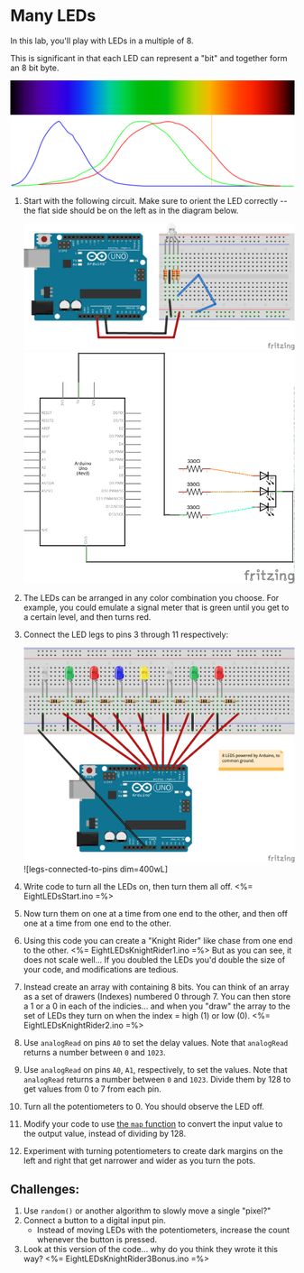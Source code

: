 # Many LEDs

In this lab, you'll play with LEDs in a multiple of 8. 

This is significant in that each LED can represent a "bit" and together form an 8 bit byte.

![color-receptivity dim=310h](img/color-responsivity.png "Sensitivity of the red, green, and blue cone cells")

1.  Start with the following circuit. Make sure to orient the LED correctly -- the flat side should be on the left as in the diagram below.

    ![just-the-led dim=400wL](img/just-the-led-please.png "Fritzing for RGB LED with single active channel") ![just-the-led-schematic dim=400wL](img/just-the-led-please-schematic.png "Schematic for RGB LED with single active channel")

2.  The LEDs can be arranged in any color combination you choose. For example, you could emulate a signal meter that is green until you get to a certain level, and then turns red.  

3.  Connect the LED legs to pins 3 through 11 respectively:

    ![legs-connected-to-pins dim=400wL](img/8LEDs.png "Fritzing for LEDs on pins 3 to 11") ![legs-connected-to-pins dim=400wL]

4.  Write code to turn all the LEDs on, then turn them all off.
    <%= EightLEDsStart.ino =%>
    
5.  Now turn them on one at a time from one end to the other, and then off one at a time from one end to the other.

6.  Using this code you can create a "Knight Rider" like chase from one end to the other.
    <%= EightLEDsKnightRider1.ino =%>
    But as you can see, it does not scale well... If you doubled the LEDs you'd double the size of your code, and modifications are tedious.

6.  Instead create an array with containing 8 bits. You can think of an array as a set of drawers (Indexes) numbered 0 through 7. You can then store a 1 or a 0 in each of the indicies... and when you "draw" the array to the set of LEDs they turn on when the index = high (1) or low (0).
   <%= EightLEDsKnightRider2.ino =%>

7.  Use `analogRead` on pins `A0` to set the delay values. Note that `analogRead` returns a number between `0` and `1023`.

8.  Use `analogRead` on pins `A0`, `A1`, respectively, to set the values. Note that `analogRead` returns a number between `0` and `1023`. Divide them by 128 to get values from 0 to 7 from each pin.

9.  Turn all the potentiometers to 0. You should observe the LED off.

10. Modify your code to use [the `map` function](http://arduino.cc/en/Reference/map) to convert the input value to the output value, instead of dividing by 128.

11. Experiment with turning potentiometers to create dark margins on the left and right that get narrower and wider as you turn the pots. 



## Challenges:
1.  Use `random()` or another algorithm to slowly move a single "pixel?"
2.  Connect a button to a digital input pin.
    - Instead of moving LEDs with the potentiometers, increase the count whenever the button is pressed.
3.  Look at this version of the code... why do you think they wrote it this way?
   <%= EightLEDsKnightRider3Bonus.ino =%>